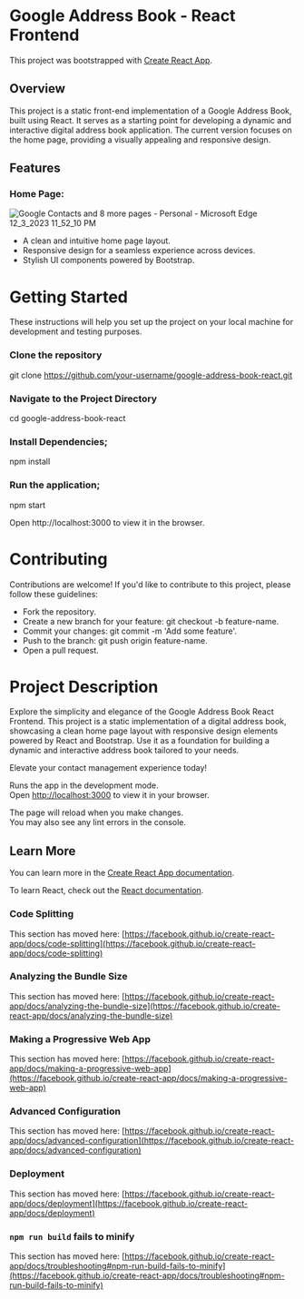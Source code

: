 # Google Address Book - React Frontend

This project was bootstrapped with [Create React App](https://github.com/facebook/create-react-app).

## Overview

This project is a static front-end implementation of a Google Address Book, built using React. It serves as a starting point for developing a dynamic and interactive digital address book application. The current version focuses on the home page, providing a visually appealing and responsive design.

## Features
### Home Page:
![Google Contacts and 8 more pages - Personal - Microsoft​ Edge 12_3_2023 11_52_10 PM](https://github.com/Muhammed-shamal/google-address-book-HomePage/assets/108850156/53e41d99-3d05-46ab-97d3-4d725e11c4cf)

* A clean and intuitive home page layout.
* Responsive design for a seamless experience across devices.
* Stylish UI components powered by Bootstrap.

# Getting Started

These instructions will help you set up the project on your local machine for development and testing purposes.

### Clone the repository
git clone https://github.com/your-username/google-address-book-react.git

### Navigate to the Project Directory
cd google-address-book-react

### Install Dependencies;
npm install

### Run the application;
npm start

Open http://localhost:3000 to view it in the browser.

# Contributing

Contributions are welcome! If you'd like to contribute to this project, please follow these guidelines:

* Fork the repository.
* Create a new branch for your feature: git checkout -b feature-name.
* Commit your changes: git commit -m 'Add some feature'.
* Push to the branch: git push origin feature-name.
* Open a pull request.


# Project Description

Explore the simplicity and elegance of the Google Address Book React Frontend. This project is a static implementation of a digital address book, showcasing a clean home page layout with responsive design elements powered by React and Bootstrap. Use it as a foundation for building a dynamic and interactive address book tailored to your needs.

Elevate your contact management experience today!

Runs the app in the development mode.\
Open [http://localhost:3000](http://localhost:3000) to view it in your browser.

The page will reload when you make changes.\
You may also see any lint errors in the console.

## Learn More

You can learn more in the [Create React App documentation](https://facebook.github.io/create-react-app/docs/getting-started).

To learn React, check out the [React documentation](https://reactjs.org/).

### Code Splitting

This section has moved here: [https://facebook.github.io/create-react-app/docs/code-splitting](https://facebook.github.io/create-react-app/docs/code-splitting)

### Analyzing the Bundle Size

This section has moved here: [https://facebook.github.io/create-react-app/docs/analyzing-the-bundle-size](https://facebook.github.io/create-react-app/docs/analyzing-the-bundle-size)

### Making a Progressive Web App

This section has moved here: [https://facebook.github.io/create-react-app/docs/making-a-progressive-web-app](https://facebook.github.io/create-react-app/docs/making-a-progressive-web-app)

### Advanced Configuration

This section has moved here: [https://facebook.github.io/create-react-app/docs/advanced-configuration](https://facebook.github.io/create-react-app/docs/advanced-configuration)

### Deployment

This section has moved here: [https://facebook.github.io/create-react-app/docs/deployment](https://facebook.github.io/create-react-app/docs/deployment)

### `npm run build` fails to minify

This section has moved here: [https://facebook.github.io/create-react-app/docs/troubleshooting#npm-run-build-fails-to-minify](https://facebook.github.io/create-react-app/docs/troubleshooting#npm-run-build-fails-to-minify)
